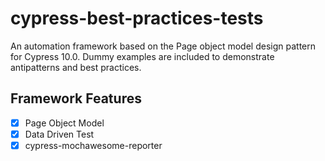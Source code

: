 # cypress-best-practices-tests

An automation framework based on the Page object model design pattern for Cypress 10.0. Dummy examples are included to demonstrate antipatterns and best practices.

## Framework Features

- [x] Page Object Model
- [x] Data Driven Test
- [x] cypress-mochawesome-reporter
